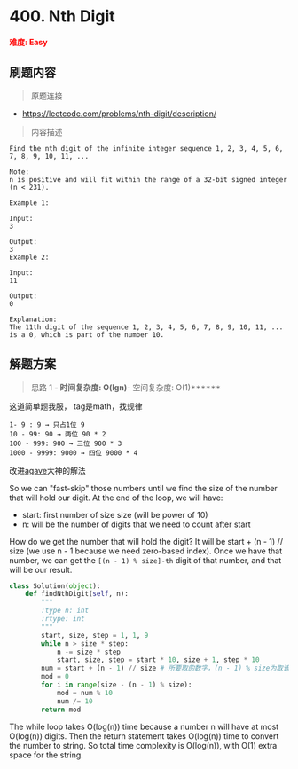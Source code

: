 # 400. Nth Digit

**<font color=red>难度: Easy</font>**

## 刷题内容

> 原题连接

* https://leetcode.com/problems/nth-digit/description/

> 内容描述

```
Find the nth digit of the infinite integer sequence 1, 2, 3, 4, 5, 6, 7, 8, 9, 10, 11, ...

Note:
n is positive and will fit within the range of a 32-bit signed integer (n < 231).

Example 1:

Input:
3

Output:
3
Example 2:

Input:
11

Output:
0

Explanation:
The 11th digit of the sequence 1, 2, 3, 4, 5, 6, 7, 8, 9, 10, 11, ... is a 0, which is part of the number 10.
```

## 解题方案

> 思路 1
******- 时间复杂度: O(lgn)******- 空间复杂度: O(1)******



这道简单题我服， tag是math，找规律

```
1- 9 : 9 → 只占1位 9 
10 - 99: 90 → 两位 90 * 2
100 - 999: 900 → 三位 900 * 3
1000 - 9999: 9000 → 四位 9000 * 4
```

改进[agave](https://leetcode.com/problems/nth-digit/discuss/88417/4-liner-in-Python-and-complexity-analysis)大神的解法

So we can "fast-skip" those numbers until we find the size of the number that will hold our digit.
At the end of the loop, we will have:

- start: first number of size size (will be power of 10)
- n: will be the number of digits that we need to count after start

How do we get the number that will hold the digit? It will be start + (n - 1) // size (we use n - 1 because we need zero-based index). Once we have that number, we can get the ```[(n - 1) % size]-th``` digit of that number, and that will be our result.

```python
class Solution(object):
    def findNthDigit(self, n):
        """
        :type n: int
        :rtype: int
        """
        start, size, step = 1, 1, 9
        while n > size * step:
            n -= size * step
            start, size, step = start * 10, size + 1, step * 10
        num = start + (n - 1) // size # 所要取的数字，(n - 1) % size为取该数字的第几位
        mod = 0
        for i in range(size - (n - 1) % size):
            mod = num % 10
            num /= 10
        return mod
```

The while loop takes O(log(n)) time because a number n will have at most O(log(n)) digits. Then the return statement takes O(log(n)) time to convert the number to string. So total time complexity is O(log(n)), with O(1) extra space for the string.







